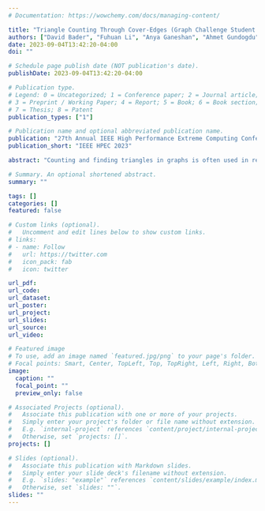 ```yaml
---
# Documentation: https://wowchemy.com/docs/managing-content/

title: "Triangle Counting Through Cover-Edges (Graph Challenge Student Innovation Award)"
authors: ["David Bader", "Fuhuan Li", "Anya Ganeshan", "Ahmet Gundogdu", "Jason Lew", "Oliver Alvarado Rodriguez", "Zhihui Du"]
date: 2023-09-04T13:42:20-04:00
doi: ""

# Schedule page publish date (NOT publication's date).
publishDate: 2023-09-04T13:42:20-04:00

# Publication type.
# Legend: 0 = Uncategorized; 1 = Conference paper; 2 = Journal article;
# 3 = Preprint / Working Paper; 4 = Report; 5 = Book; 6 = Book section;
# 7 = Thesis; 8 = Patent
publication_types: ["1"]

# Publication name and optional abbreviated publication name.
publication: "27th Annual IEEE High Performance Extreme Computing Conference"
publication_short: "IEEE HPEC 2023"

abstract: "Counting and finding triangles in graphs is often used in real-world analytics to characterize cohesiveness and identify communities in graphs. In this paper, we propose the novel concept of a cover-edge set that can be used to find triangles more efficiently. We use a breadth-first search (BFS) to quickly generate a compact cover-edge set. Novel sequential and parallel triangle counting algorithms are presented that employ cover-edge sets. The sequential algorithm avoids unnecessary triangle-checking operations, and the parallel algorithm is communication-efficient. The parallel algorithm can asymptotically reduce communication on massive graphs such as from real social networks and synthetic graphs from the Graph500 Benchmark. In our estimate from massive-scale Graph500 graphs, our new parallel algorithm can reduce the communication by 44.5x on a scale 36 and by 441x on a scale 42."

# Summary. An optional shortened abstract.
summary: ""

tags: []
categories: []
featured: false

# Custom links (optional).
#   Uncomment and edit lines below to show custom links.
# links:
# - name: Follow
#   url: https://twitter.com
#   icon_pack: fab
#   icon: twitter

url_pdf:
url_code:
url_dataset:
url_poster:
url_project:
url_slides:
url_source:
url_video:

# Featured image
# To use, add an image named `featured.jpg/png` to your page's folder. 
# Focal points: Smart, Center, TopLeft, Top, TopRight, Left, Right, BottomLeft, Bottom, BottomRight.
image:
  caption: ""
  focal_point: ""
  preview_only: false

# Associated Projects (optional).
#   Associate this publication with one or more of your projects.
#   Simply enter your project's folder or file name without extension.
#   E.g. `internal-project` references `content/project/internal-project/index.md`.
#   Otherwise, set `projects: []`.
projects: []

# Slides (optional).
#   Associate this publication with Markdown slides.
#   Simply enter your slide deck's filename without extension.
#   E.g. `slides: "example"` references `content/slides/example/index.md`.
#   Otherwise, set `slides: ""`.
slides: ""
---
```


